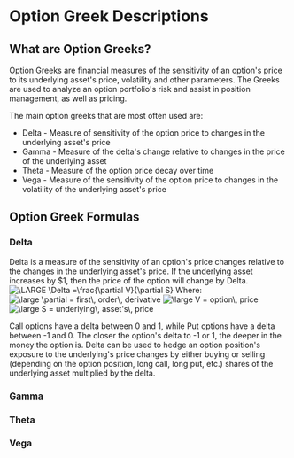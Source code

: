 # Option Greek Descriptions

## What are Option Greeks?
Option Greeks are financial measures of the sensitivity of an option's price to its underlying asset's price, volatility and other parameters.  The Greeks are used to analyze an option portfolio's risk and assist in position management, as well as pricing.

The main option greeks that are most often used are:
- Delta - Measure of sensitivity of the option price to changes in the underlying asset's price
- Gamma - Measure of the delta's change relative to changes in the price of the underlying asset
- Theta - Measure of the option price decay over time
- Vega - Measure of the sensitivity of the option price to changes in the volatility of the underlying asset's price

## Option Greek Formulas
### Delta
Delta is a measure of the sensitivity of an option's price changes relative to the changes in the underlying asset's price. If the underlying asset increases by $1, then the price of the option will change by Delta.
<img src="https://latex.codecogs.com/gif.latex?\fn_jvn&space;\LARGE&space;\Delta&space;=\frac{\partial&space;V}{\partial&space;S}" title="\LARGE \Delta =\frac{\partial V}{\partial S}" />
Where:
<img src="https://latex.codecogs.com/gif.latex?\fn_phv&space;\large&space;\partial&space;=&space;first\,&space;order\,&space;derivative" title="\large \partial = first\, order\, derivative" />
<img src="https://latex.codecogs.com/gif.latex?\fn_phv&space;\large&space;V&space;=&space;option\,&space;price" title="\large V = option\, price" />
<img src="https://latex.codecogs.com/gif.latex?\fn_phv&space;\large&space;S&space;=&space;underlying\,&space;asset's\,&space;price" title="\large S = underlying\, asset's\, price" />

Call options have a delta between 0 and 1, while Put options have a delta between -1 and 0. The closer the option's delta to -1 or 1, the deeper in the money the option is. Delta can be used to hedge an option position's exposure to the underlying's price changes by either buying or selling (depending on the option position, long call, long put, etc.) shares of the underlying asset multiplied by the delta.

### Gamma

### Theta

### Vega
